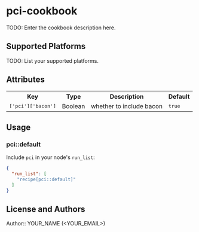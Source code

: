 # pci-cookbook

TODO: Enter the cookbook description here.

## Supported Platforms

TODO: List your supported platforms.

## Attributes

<table>
  <tr>
    <th>Key</th>
    <th>Type</th>
    <th>Description</th>
    <th>Default</th>
  </tr>
  <tr>
    <td><tt>['pci']['bacon']</tt></td>
    <td>Boolean</td>
    <td>whether to include bacon</td>
    <td><tt>true</tt></td>
  </tr>
</table>

## Usage

### pci::default

Include `pci` in your node's `run_list`:

```json
{
  "run_list": [
    "recipe[pci::default]"
  ]
}
```

## License and Authors

Author:: YOUR_NAME (<YOUR_EMAIL>)
